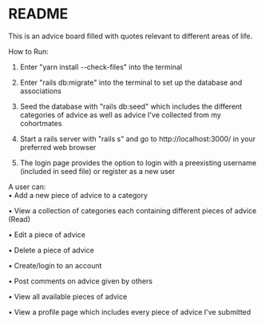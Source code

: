 # README

This is an advice board filled with quotes relevant to different areas of life.

How to Run:<br>
1) Enter "yarn install --check-files" into the terminal

2) Enter "rails db:migrate" into the terminal to set up the database and associations

3) Seed the database with "rails db:seed" which includes the different categories of advice as well as advice I've collected from my cohortmates

4) Start a rails server with "rails s" and go to http://localhost:3000/ in your preferred web browser

5) The login page provides the option to login with a preexisting username (included in seed file) or register as a new user

A user can: <br>
• Add a new piece of advice to a category

• View a collection of categories each containing different pieces of advice (Read)

• Edit a piece of advice

• Delete a piece of advice

• Create/login to an account

• Post comments on advice given by others

• View all available pieces of advice

• View a profile page which includes every piece of advice I've submitted

